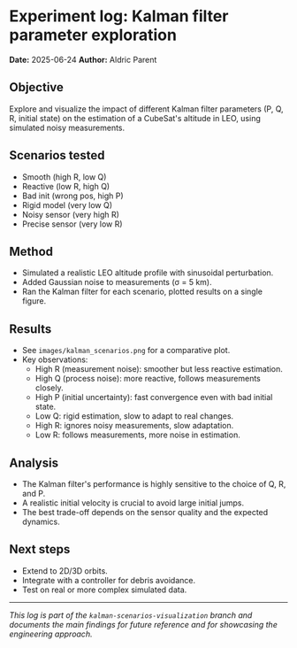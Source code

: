 # Experiment log: Kalman filter parameter exploration

**Date:** 2025-06-24
**Author:** Aldric Parent

## Objective
Explore and visualize the impact of different Kalman filter parameters (P, Q, R, initial state) on the estimation of a CubeSat's altitude in LEO, using simulated noisy measurements.

## Scenarios tested
- Smooth (high R, low Q)
- Reactive (low R, high Q)
- Bad init (wrong pos, high P)
- Rigid model (very low Q)
- Noisy sensor (very high R)
- Precise sensor (very low R)

## Method
- Simulated a realistic LEO altitude profile with sinusoidal perturbation.
- Added Gaussian noise to measurements (σ = 5 km).
- Ran the Kalman filter for each scenario, plotted results on a single figure.

## Results
- See `images/kalman_scenarios.png` for a comparative plot.
- Key observations:
    - High R (measurement noise): smoother but less reactive estimation.
    - High Q (process noise): more reactive, follows measurements closely.
    - High P (initial uncertainty): fast convergence even with bad initial state.
    - Low Q: rigid estimation, slow to adapt to real changes.
    - High R: ignores noisy measurements, slow adaptation.
    - Low R: follows measurements, more noise in estimation.

## Analysis
- The Kalman filter's performance is highly sensitive to the choice of Q, R, and P.
- A realistic initial velocity is crucial to avoid large initial jumps.
- The best trade-off depends on the sensor quality and the expected dynamics.

## Next steps
- Extend to 2D/3D orbits.
- Integrate with a controller for debris avoidance.
- Test on real or more complex simulated data.

---

*This log is part of the `kalman-scenarios-visualization` branch and documents the main findings for future reference and for showcasing the engineering approach.*
